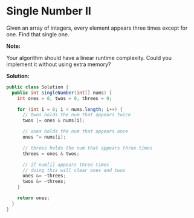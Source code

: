 # Single Number II

Given an array of integers, every element appears three times except for one. Find that single one.

**Note:**

Your algorithm should have a linear runtime complexity. Could you implement it without using extra memory?

**Solution:**
```java
public class Solution {
  public int singleNumber(int[] nums) {
    int ones = 0, twos = 0, threes = 0;

    for (int i = 0; i < nums.length; i++) {
      // twos holds the num that appears twice
      twos |= ones & nums[i];

      // ones holds the num that appears once
      ones ^= nums[i];

      // threes holds the num that appears three times
      threes = ones & twos;

      // if num[i] appears three times
      // doing this will clear ones and twos
      ones &= ~threes;
      twos &= ~threes;
    }

    return ones;
  }
}
```